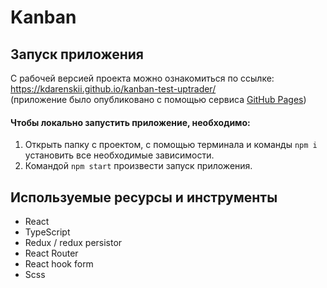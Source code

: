 # Kanban

## Запуск приложения

С рабочей версией проекта можно ознакомиться по ссылке: https://kdarenskii.github.io/kanban-test-uptrader/  
(приложение было опубликовано с помощью сервиса [GitHub Pages](https://pages.github.com/))

#### Чтобы локально запустить приложение, необходимо:

1.  Открыть папку с проектом, с помощью терминала и команды `npm i` установить все необходимые зависимости.
2.  Командой `npm start` произвести запуск приложения.

## Используемые ресурсы и инструменты

-   React
-   TypeScript
-   Redux / redux persistor
-   React Router
-   React hook form
-   Sсss
